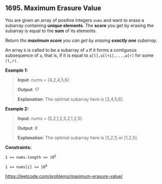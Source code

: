 ## 1695. Maximum Erasure Value
You are given an array of positive integers `nums` and want to erase a subarray containing **unique elements**. The **score** you get by erasing the subarray is equal to the **sum** of its elements.

Return _the **maximum score** you can get by erasing **exactly one** subarray_.

An array `b` is called to be a subarray of `a` if it forms a contiguous subsequence of `a`, that is, if it is equal to `a[l],a[l+1],...,a[r]` for some `(l,r)`.

**Example 1:**
>
>**Input**: nums = [4,2,4,5,6]
>
>**Output**: 17
>
>**Explanation**: The optimal subarray here is [2,4,5,6].

**Example 2:**
>
>**Input**: nums = [5,2,1,2,5,2,1,2,5]
>
>**Output**: 8
>
>**Explanation**: The optimal subarray here is [5,2,1] or [1,2,5].

**Constraints:**

<code>1 <= nums.length <= 10<sup>5</sup></code>

<code>1 <= nums[i] <= 10<sup>4</sup></code>

https://leetcode.com/problems/maximum-erasure-value/